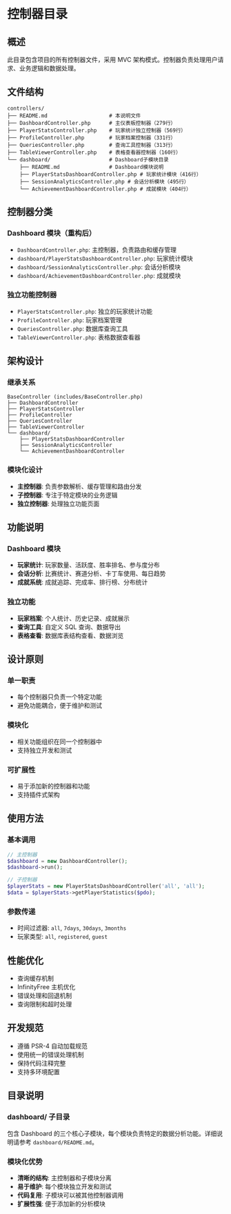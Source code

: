# 控制器目录

## 概述

此目录包含项目的所有控制器文件，采用 MVC 架构模式。控制器负责处理用户请求、业务逻辑和数据处理。

## 文件结构

```
controllers/
├── README.md                    # 本说明文件
├── DashboardController.php      # 主仪表板控制器（279行）
├── PlayerStatsController.php    # 玩家统计独立控制器（569行）
├── ProfileController.php        # 玩家档案控制器（331行）
├── QueriesController.php        # 查询工具控制器（313行）
├── TableViewerController.php    # 表格查看器控制器（160行）
└── dashboard/                   # Dashboard子模块目录
    ├── README.md                # Dashboard模块说明
    ├── PlayerStatsDashboardController.php # 玩家统计模块（416行）
    ├── SessionAnalyticsController.php # 会话分析模块（495行）
    └── AchievementDashboardController.php # 成就模块（404行）
```

## 控制器分类

### Dashboard 模块（重构后）

- `DashboardController.php`: 主控制器，负责路由和缓存管理
- `dashboard/PlayerStatsDashboardController.php`: 玩家统计模块
- `dashboard/SessionAnalyticsController.php`: 会话分析模块
- `dashboard/AchievementDashboardController.php`: 成就模块

### 独立功能控制器

- `PlayerStatsController.php`: 独立的玩家统计功能
- `ProfileController.php`: 玩家档案管理
- `QueriesController.php`: 数据库查询工具
- `TableViewerController.php`: 表格数据查看器

## 架构设计

### 继承关系

```
BaseController (includes/BaseController.php)
├── DashboardController
├── PlayerStatsController
├── ProfileController
├── QueriesController
├── TableViewerController
└── dashboard/
    ├── PlayerStatsDashboardController
    ├── SessionAnalyticsController
    └── AchievementDashboardController
```

### 模块化设计

- **主控制器**: 负责参数解析、缓存管理和路由分发
- **子控制器**: 专注于特定模块的业务逻辑
- **独立控制器**: 处理独立功能页面

## 功能说明

### Dashboard 模块

- **玩家统计**: 玩家数量、活跃度、胜率排名、参与度分布
- **会话分析**: 比赛统计、赛道分析、卡丁车使用、每日趋势
- **成就系统**: 成就追踪、完成率、排行榜、分布统计

### 独立功能

- **玩家档案**: 个人统计、历史记录、成就展示
- **查询工具**: 自定义 SQL 查询、数据导出
- **表格查看**: 数据库表结构查看、数据浏览

## 设计原则

### 单一职责

- 每个控制器只负责一个特定功能
- 避免功能耦合，便于维护和测试

### 模块化

- 相关功能组织在同一个控制器中
- 支持独立开发和测试

### 可扩展性

- 易于添加新的控制器和功能
- 支持插件式架构

## 使用方法

### 基本调用

```php
// 主控制器
$dashboard = new DashboardController();
$dashboard->run();

// 子控制器
$playerStats = new PlayerStatsDashboardController('all', 'all');
$data = $playerStats->getPlayerStatistics($pdo);
```

### 参数传递

- 时间过滤器: `all`, `7days`, `30days`, `3months`
- 玩家类型: `all`, `registered`, `guest`

## 性能优化

- 查询缓存机制
- InfinityFree 主机优化
- 错误处理和回退机制
- 查询限制和超时处理

## 开发规范

- 遵循 PSR-4 自动加载规范
- 使用统一的错误处理机制
- 保持代码注释完整
- 支持多环境配置

## 目录说明

### dashboard/ 子目录

包含 Dashboard 的三个核心子模块，每个模块负责特定的数据分析功能。详细说明请参考 `dashboard/README.md`。

### 模块化优势

- **清晰的结构**: 主控制器和子模块分离
- **易于维护**: 每个模块独立开发和测试
- **代码复用**: 子模块可以被其他控制器调用
- **扩展性强**: 便于添加新的分析模块
